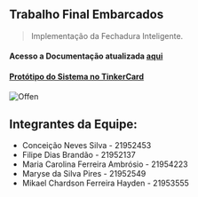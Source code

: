## Trabalho Final Embarcados
> Implementação da Fechadura Inteligente.
#### Acesso a Documentação atualizada [aqui](https://docs.google.com/document/d/1N9oXhrAQg2YCxVvV03idlzwFfrHXuIplNMP_fZbrEIE/edit#)
#### [Protótipo do Sistema no TinkerCard](https://www.tinkercad.com/things/8Ha8EnPhJLG-offen)
![Offen](https://user-images.githubusercontent.com/74427494/140594874-5ce63210-7d2d-4c96-a8e8-8b3885524bcb.png)
## Integrantes da Equipe:
+ Conceição Neves Silva - 21952453
+ Filipe Dias Brandão - 21952137
+ Maria Carolina Ferreira Ambrósio - 21954223
+ Maryse da Silva Pires - 21952549
+ Mikael Chardson Ferreira Hayden - 21953555
